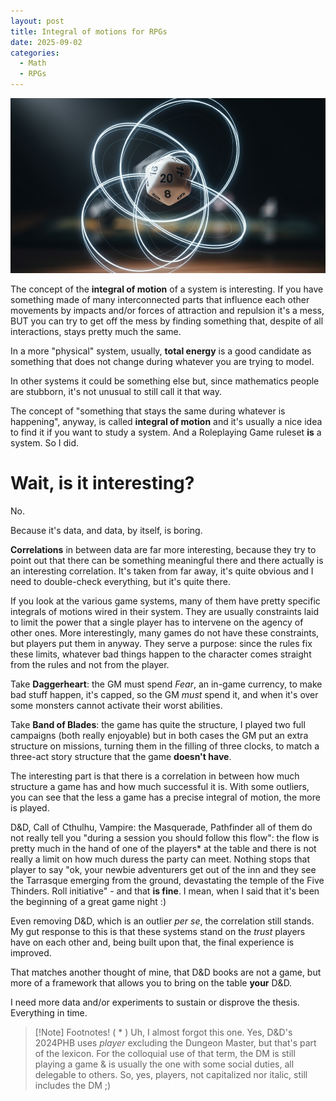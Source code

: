 ```yaml
---
layout: post
title: Integral of motions for RPGs
date: 2025-09-02
categories:
  - Math
  - RPGs
---
```


![d20 test](/assets/img/d20motion.png)

The concept of the **integral of motion** of a system is interesting.
If you have something made of many interconnected parts that influence each other movements by impacts and/or forces of attraction and repulsion it's a mess, BUT you can try to get off the mess by finding something that, despite of all interactions, stays pretty much the same.

<!--more-->

In a more "physical" system, usually, **total energy** is a good candidate as something that does not change during whatever you are trying to model.

In other systems it could be something else but, since mathematics people are stubborn, it's not unusual to still call it that way.

The concept of "something that stays the same during whatever is happening", anyway, is called **integral of motion** and it's usually a nice idea to find it if you want to study a system. And a Roleplaying Game ruleset **is** a system. So I did.
# Wait, is it interesting?
No.

Because it's data, and data, by itself, is boring.

**Correlations** in between data are far more interesting, because they try to point out that there can be something meaningful there and there actually is an interesting correlation. It's taken from far away, it's quite obvious and I need to double-check everything, but it's quite there.

If you look at the various game systems, many of them have pretty specific integrals of motions wired in their system. They are usually constraints laid to limit the power that a single player has to intervene on the agency of other ones.
More interestingly, many games do not have these constraints, but players put them in anyway.
They serve a purpose: since the rules fix these limits, whatever bad things happen to the character comes straight from the rules and not from the player.

Take **Daggerheart**: the GM must spend *Fear*, an in-game currency, to make bad stuff happen, it's capped, so the GM *must* spend it, and when it's over some monsters cannot activate their worst abilities.

Take **Band of Blades**: the game has quite the structure, I played two full campaigns (both really enjoyable) but in both cases the GM put an extra structure on missions, turning them in the filling of three clocks, to match a three-act story structure that the game **doesn't have**.

The interesting part is that there is a correlation in between how much structure a game has and how much successful it is. With some outliers, you can see that the less a game has a precise integral of motion, the more is played.

D&D, Call of Cthulhu, Vampire: the Masquerade, Pathfinder all of them do not really tell you "during a session you should follow this flow": the flow is pretty much in the hand of one of the players* at the table and there is not really a limit on how much duress the party can meet. Nothing stops that player to say "ok, your newbie adventurers get out of the inn and they see the Tarrasque emerging from the ground, devastating the temple of the Five Thinders. Roll initiative" - and that **is fine**. I mean, when I said that it's been the beginning of a great game night :)

Even removing D&D, which is an outlier *per se*, the correlation still stands. My gut response to this is that these systems stand on the *trust* players have on each other and, being built upon that, the final experience is improved.

That matches another thought of mine, that D&D books are not a game, but more of a framework that allows you to bring on the table **your** D&D.

I need more data and/or experiments to sustain or disprove the thesis. Everything in time.


> [!Note] Footnotes!
> ( * ) Uh, I almost forgot this one. Yes, D&D's 2024PHB uses *player* excluding the Dungeon Master, but that's part of the lexicon. For the colloquial use of that term, the DM is still playing a game & is usually the one with some social duties, all delegable to others. So, yes, players, not capitalized nor italic, still includes the DM ;)
